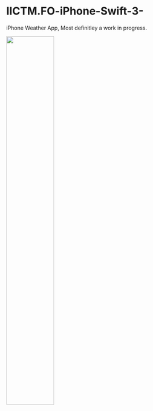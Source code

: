 # IICTM.FO-iPhone-Swift-3-
iPhone Weather App, Most definitley a work in progress.

<img src ="https://s2.postimg.org/iv200639l/IMG_3301.jpg" width="50%" height="50%" /> 
